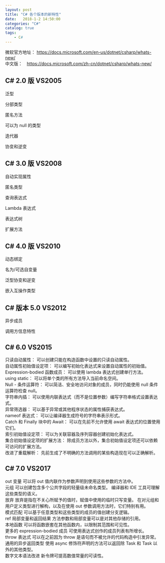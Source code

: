 ```yaml
---
layout: post
title: "C# 各个版本的新特性"
date:   2018-1-2 14:50:00 
categories: "C#"
catalog: true
tags: 
    - C#
---
```




微软官方地址： https://docs.microsoft.com/en-us/dotnet/csharp/whats-new/    
中文版：　https://docs.microsoft.com/zh-cn/dotnet/csharp/whats-new/    

 
## C# 2.0 版  VS2005

泛型

分部类型

匿名方法

可以为 null 的类型

迭代器

协变和逆变

## C# 3.0 版 VS2008

自动实现属性

匿名类型

查询表达式

Lambda 表达式

表达式树

扩展方法

## C# 4.0 版 VS2010

动态绑定

名为/可选自变量

泛型协变和逆变

嵌入互操作类型

## C# 版本 5.0 VS2012

异步成员

调用方信息特性

## C# 6.0 VS2015

只读自动属性：  可以创建只能在构造函数中设置的只读自动属性。  
自动属性初始值设定项：
可以编写初始化表达式来设置自动属性的初始值。  
Expression-bodied 函数成员：
可以使用 lambda 表达式创建单行方法。  
using static：
可以将单个类的所有方法导入当前命名空间。  
Null - 条件运算符：
可以简洁、安全地访问对象的成员，同时仍能使用 null 条件运算符检查 null。  
字符串内插：
可以使用内联表达式（而不是位置参数）编写字符串格式设置表达式。  
异常筛选器：
可以基于异常或其他程序状态的属性捕获表达式。  
nameof 表达式：
可以让编译器生成符号的字符串表示形式。  
Catch 和 Finally 块中的 Await：
可以在先前不允许使用 await 表达式的位置使用它们。  
索引初始值设定项：
可以为关联容器及序列容器创建初始化表达式。  
集合初始值设定项的扩展方法：
除成员方法以外，集合初始值设定项还可以依赖可访问的扩展方法。  
改进了重载解析：
先前生成了不明确的方法调用的某些构造现在可以正确解析。  

## C# 7.0 VS2017

out 变量
可以将 out 值内联作为参数声明到使用这些参数的方法中。  
元组
可以创建包含多个公共字段的轻量级未命名类型。 编译器和 IDE 工具可理解这些类型的语义。  
放弃
放弃是指在不关心所赋予的值时，赋值中使用的临时只写变量。 在对元组和用户定义类型进行解构，以及在使用 out 参数调用方法时，它们特别有用。  
模式匹配
可以基于任意类型和这些类型的成员的值创建分支逻辑。  
ref 局部变量和返回结果
方法参数和局部变量可以是对其他存储的引用。  
本地函数
可以将函数嵌套在其他函数内，以限制其范围和可见性。  
更多的 expression-bodied 成员
可使用表达式创作的成员列表有所增长。  
throw 表达式
可以在之前因为 throw 是语句而不被允许的代码构造中引发异常。  
通用的异步返回类型
使用 async 修饰符声明的方法可以返回除 Task 和 Task<T> 以外的其他类型。   
数字文本语法改进
新令牌可提高数值常量的可读性。   
